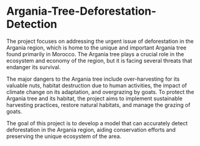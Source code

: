# Argania-Tree-Deforestation-Detection

The project focuses on addressing the urgent issue of deforestation in the Argania region, which is home to the unique and important Argania tree found primarily in Morocco. The Argania tree plays a crucial role in the ecosystem and economy of the region, but it is facing several threats that endanger its survival.

The major dangers to the Argania tree include over-harvesting for its valuable nuts, habitat destruction due to human activities, the impact of climate change on its adaptation, and overgrazing by goats. To protect the Argania tree and its habitat, the project aims to implement sustainable harvesting practices, restore natural habitats, and manage the grazing of goats.

The goal of this project is to develop a model that can accurately detect deforestation in the Argania region, aiding conservation efforts and preserving the unique ecosystem of the area.
